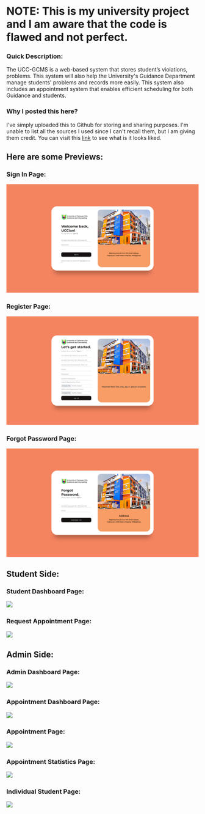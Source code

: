 # NOTE: This is my university project and I am aware that the code is flawed and not perfect.

### Quick Description:
The UCC-GCMS is a web-based system that stores student’s violations, problems. This system will also help the University's Guidance Department manage students' problems and records more easily. This system also includes an appointment system that enables efficient scheduling for both Guidance and students.

### Why I posted this here?
I've simply uploaded this to Github for storing and sharing purposes. I'm unable to list all the sources I used since I can't recall them, but I am giving them credit.
You can visit this [link](https://waldotestbuild.000webhostapp.com/) to see what is it looks liked.

## Here are some Previews:
### Sign In Page:
![](https://github.com/warudooooo/UCC-GCMS/blob/master/screenshots/Login%20Page/login.png)

### Register Page:
![](https://github.com/warudooooo/UCC-GCMS/blob/master/screenshots/Login%20Page/register.png)

### Forgot Password Page:
![](https://github.com/warudooooo/UCC-GCMS/blob/master/screenshots/Login%20Page/forgotr_pass.png)

## Student Side:
### Student Dashboard Page:
![](https://github.com/warudooooo/UCC-GCMS/tree/master/screenshots/Student%20Sidedashboard.png)

### Request Appointment Page:
![](https://github.com/warudooooo/UCC-GCMS/tree/master/screenshots/Student%20Siderequest_appointment.png)

## Admin Side:
### Admin Dashboard Page:
![](https://github.com/warudooooo/UCC-GCMS/tree/master/screenshots/Admin%20Sidedashboard.png)

### Appointment Dashboard Page:
![](https://github.com/warudooooo/UCC-GCMS/tree/master/screenshots/Admin%20Sideappointment_dashboard.png)

### Appointment Page:
![](https://github.com/warudooooo/UCC-GCMS/tree/master/screenshots/Admin%20Sideappointment_reschedule.png)

### Appointment Statistics Page:
![](https://github.com/warudooooo/UCC-GCMS/tree/master/screenshots/Admin%20Sideappointment_stats.png)

### Individual Student Page:
![](https://github.com/warudooooo/UCC-GCMS/tree/master/screenshots/Admin%20Sideindividual_student.png)

